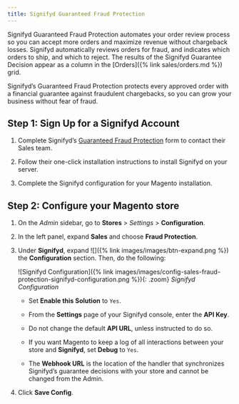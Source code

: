 ```yaml
---
title: Signifyd Guaranteed Fraud Protection
---
```


Signifyd Guaranteed Fraud Protection automates your order review process so you can accept more orders and maximize revenue without chargeback losses. Signifyd automatically reviews orders for fraud, and indicates which orders to ship, and which to reject. The results of the Signifyd Guarantee Decision appear as a column in the [Orders]({% link sales/orders.md %}) grid.

Signifyd’s Guaranteed Fraud Protection protects every approved order with a financial guarantee against fraudulent chargebacks, so you can grow your business without fear of fraud.

## Step 1: Sign Up for a Signifyd Account

1. Complete Signifyd’s [Guaranteed Fraud Protection][1] form to contact their Sales team.

1. Follow their one-click installation instructions to install Signifyd on your server.

1. Complete the Signifyd configuration for your Magento installation.

## Step 2: Configure your Magento store

1. On the _Admin_ sidebar, go to **Stores** > _Settings_ > **Configuration**.

1. In the left panel, expand **Sales** and choose **Fraud Protection**.

1. Under **Signifyd**, expand ![]({% link images/images/btn-expand.png %}) the **Configuration** section. Then, do the following:

   ![Signifyd Configuration]({% link images/images/config-sales-fraud-protection-signifyd-configuration.png %}){: .zoom}
   _Signifyd Configuration_

   - Set **Enable this Solution** to `Yes`.

   - From the **Settings** page of your Signifyd console, enter the **API Key**.

   - Do not change the default **API URL**, unless instructed to do so.

   - If you want Magento to keep a log of all interactions between your store and **Signifyd**, set **Debug** to `Yes`.

   - The **Webhook URL** is the location of the handler that synchronizes Signifyd’s guarantee decisions with your store and cannot be changed from the Admin.

1. Click **Save Config**.

[1]: https://www.signifyd.com/magento-guaranteed-fraud-protection/
